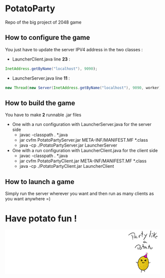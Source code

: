 # PotatoParty
Repo of the big project of 2048 game

## How to configure the game

You just have to update the server IPV4 address in the two classes :
* LauncherClient.java
    line **23** :
```java
InetAddress.getByName("localhost"), 9090);
```
* LauncherServer.java
    line **11** :
```java
new Thread(new Server(InetAddress.getByName("localhost"), 9090, worker)).start();
```

## How to build the game

You have to make **2** runnable .jar files 
* One with a run configuration with LauncherServer.java for the server side
    * javac -classpath . *.java
    * jar cvfm PotatoPartyServer.jar META-INF/MANIFEST.MF *.class
    * java -cp ./PotatoPartyServer.jar LauncherServer  
* One with a run configuration with LauncherClient.java for the client side
    * javac -classpath . *.java
    * jar cvfm PotatoPartyClient.jar META-INF/MANIFEST.MF *.class
    * java -cp ./PotatoPartyClient.jar LauncherClient 
 
## How to launch a game

Simply run the server wherever you want and then run as many clients as you want anywhere =)

# Have potato fun !

![potato](PotatoParty/res/potato.gif)

